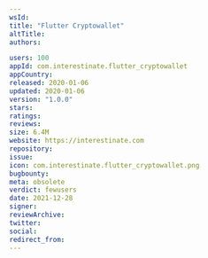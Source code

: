 ```yaml
---
wsId: 
title: "Flutter Cryptowallet"
altTitle: 
authors:

users: 100
appId: com.interestinate.flutter_cryptowallet
appCountry: 
released: 2020-01-06
updated: 2020-01-06
version: "1.0.0"
stars: 
ratings: 
reviews: 
size: 6.4M
website: https://interestinate.com
repository: 
issue: 
icon: com.interestinate.flutter_cryptowallet.png
bugbounty: 
meta: obsolete
verdict: fewusers
date: 2021-12-28
signer: 
reviewArchive:
twitter: 
social:
redirect_from:
---
```


